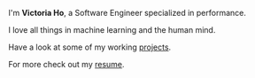 ---
---

I'm **Victoria Ho**, a Software Engineer specialized in performance.

I love all things in machine learning and the human mind.

Have a look at some of my working [projects].

For more check out my [resume].



[projects]: /projects
[resume]: https://vicho-resume.onrender.com/
[email]: mailto:vicho@live.com
